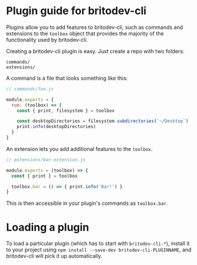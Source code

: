 # Plugin guide for britodev-cli

Plugins allow you to add features to britodev-cli, such as commands and
extensions to the `toolbox` object that provides the majority of the functionality
used by britodev-cli.

Creating a britodev-cli plugin is easy. Just create a repo with two folders:

```
commands/
extensions/
```

A command is a file that looks something like this:

```js
// commands/foo.js

module.exports = {
  run: (toolbox) => {
    const { print, filesystem } = toolbox

    const desktopDirectories = filesystem.subdirectories(`~/Desktop`)
    print.info(desktopDirectories)
  }
}
```

An extension lets you add additional features to the `toolbox`.

```js
// extensions/bar-extension.js

module.exports = (toolbox) => {
  const { print } = toolbox

  toolbox.bar = () => { print.info('Bar!') }
}
```

This is then accessible in your plugin's commands as `toolbox.bar`.

# Loading a plugin

To load a particular plugin (which has to start with `britodev-cli-*`),
install it to your project using `npm install --save-dev britodev-cli-PLUGINNAME`,
and britodev-cli will pick it up automatically.
